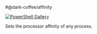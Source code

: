 #@dark-coffee/affinity


[![PowerShell Gallery](https://img.shields.io/badge/powershell-v1.0.0-blue.svg)](https://github.com/dark-coffee/Affinity)

Sets the processor affinity of any process.
